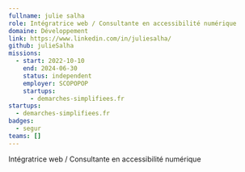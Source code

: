 ```yaml
---
fullname: julie salha
role: Intégratrice web / Consultante en accessibilité numérique
domaine: Développement
link: https://www.linkedin.com/in/juliesalha/
github: julieSalha
missions:
  - start: 2022-10-10
    end: 2024-06-30
    status: independent
    employer: SCOPOPOP
    startups:
      - demarches-simplifiees.fr
startups:
  - demarches-simplifiees.fr
badges:
  - segur
teams: []
---
```

Intégratrice web / Consultante en accessibilité numérique